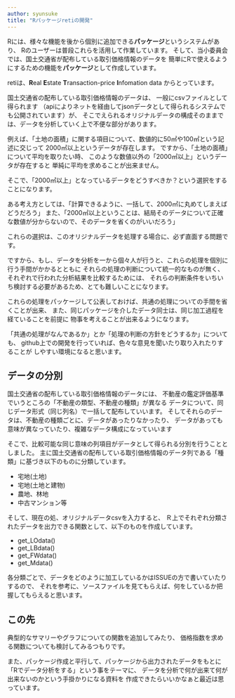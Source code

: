```yaml
---
author: syunsuke
title: "Rパッケージretiの開発"
---
```


Rには、様々な機能を後から個別に追加できる**パッケージ**というシステムがあり、
Rのユーザーは普段これらを活用して作業しています。
そして、当小委員会では、国土交通省が配布している取引価格情報のデータを
簡単にRで使えるようにするための機能を**パッケージ**として作成しています。

retiは、**R**eal **E**state **T**ransaction-price **I**nfomation data からとっています。

国土交通省の配布している取引価格情報のデータは、
一般にcsvファイルとして得られます
（apiによりネットを経由してjsonデータとして得られるシステムでも公開されています）が、
そこでえられるオリジナルデータの構成そのままでは、データを分析していく上で不便な部分があります。

例えば、「土地の面積」に関する項目について、数値的に50㎡や100㎡という記述に交じって
2000㎡以上というデータが存在します。
ですから、「土地の面積」について平均を取りたい時、
このような数値以外の「2000㎡以上」というデータが存在すると
単純に平均を求めることが出来ません。

そこで、「2000㎡以上」となっているデータをどうすべきか？という選択をすることになります。

ある考え方としては、「計算できるように、一括して、2000㎡に丸めてしまえばどうだろう」
また、「2000㎡以上ということは、結局そのデータについて正確な数値が分からないので、そのデータを省くのがいいだろう」

これらの選択は、このオリジナルデータを処理する場合に、必ず直面する問題です。

ですから、もし、データを分析を一から個々人が行うと、これらの処理を個別に行う手間がかかるとともに
それらの処理の判断について統一的なものが無く、それぞれで行われた分析結果を比較するためには、
それらの判断条件をいちいち検討する必要があるため、とても難しいことになります。

これらの処理をパッケージして公表しておけば、共通の処理についての手間を省くことが出来、
また、同じパッケージを介したデータ同士は、同じ加工過程を経ていることを前提に
物事を考えることが出来るようになります。

「共通の処理がなんであるか」とか「処理の判断の方針をどうするか」についても、
github上での開発を行っていれば、色々な意見を聞いたり取り入れたりすることが
しやすい環境になると思います。

## データの分別

国土交通省の配布している取引価格情報のデータには、
不動産の鑑定評価基準でいうところの「不動産の類型、不動産の種類」が異なる
データについて、同じデータ形式（同じ列名）で一括して配布していいます。
そしてそれらのデータは、不動産の種類ごとに、データがあったりなかったり、
データがあっても意味が異なっていたり、複雑なデータ構成になっていいます

そこで、比較可能な同じ意味の列項目がデータとして得られる分別を行うこととしました。
主に国土交通省の配布している取引価格情報のデータ列である「種類」に基づき以下のものに分類しています。

 * 宅地(土地)
 * 宅地(土地と建物)
 * 農地、林地
 * 中古マンション等

そして、現在の処、オリジナルデータcsvを入力すると、
Ｒ上でそれぞれ分類されたデータを出力できる関数として、以下のものを作成しています。

 * get_LOdata()
 * get_LBdata()
 * get_FWdata()
 * get_Mdata()

各分類ごとで、データをどのように加工しているかはISSUEの方で書いていたりするので、
それを参考に、ソースファイルを見てもらえば、何をしているか把握してもらえると思います。

## この先

典型的なサマリーやグラフについての関数を追加してみたり、
価格指数を求める関数についても検討してみるつもりです。

また、パッケージ作成と平行して、パッケージから出力されたデータをもとに
「Rでデータ分析をする」という事をテーマに、
データを分析で何が出来て何が出来ないのかという手掛かりになる資料を
作成できたらいいかなぁと最近は思っています。




